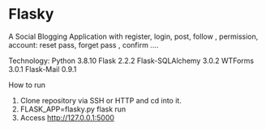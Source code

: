 # Flasky
 
A Social Blogging Application with register, login, post, follow , permission, account: reset pass, forget pass , confirm ....

Technology:
Python 3.8.10
Flask 2.2.2
Flask-SQLAlchemy 3.0.2
WTForms 3.0.1
Flask-Mail 0.9.1

How to run
1. Clone repository via SSH or HTTP and cd into it.
2. FLASK_APP=flasky.py flask run
3. Access http://127.0.0.1:5000




